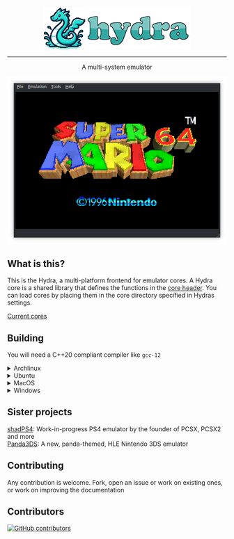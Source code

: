 <!-- [![hydra](https://img.shields.io/aur/version/hydra?color=1793d1&label=yay&logo=arch-linux&style=for-the-badge)](https://aur.archlinux.org/packages/hydra) -->
<!-- [![GitHub license](https://img.shields.io/github/license/offtkp/hydra?color=333333&style=for-the-badge)](https://github.com/offtkp/hydra/blob/master/LICENSE)
![Commit activity](https://img.shields.io/github/commit-activity/m/OFFTKP/hydra?style=for-the-badge)
![Stars](https://img.shields.io/github/stars/OFFTKP/hydra?style=for-the-badge)
![Size](https://img.shields.io/github/repo-size/OFFTKP/hydra?style=for-the-badge) -->
<p align="center"> <img src="./data/images/hydra.png"><img src="./data/images/logo.png"></p>

----

<p align="center">A multi-system emulator</p>
<p align="center"><img src="./data/images/screen.png"></p>

## What is this?
This is the Hydra, a multi-platform frontend for emulator cores.
A Hydra core is a shared library that defines the functions in the [core header](https://github.com/hydra-emu/core).
You can load cores by placing them in the core directory specified in Hydras settings.

[Current cores](https://github.com/hydra-emu/hydra/wiki/Cores)

## Building

You will need a C++20 compliant compiler like `gcc-12`

<details>
 <summary>Archlinux</summary>
<pre><code>pacman -S --needed qt6
git clone https://github.com/OFFTKP/hydra.git
cd hydra
cmake -B build
cmake --build build --target hydra -j $(nproc)
</code></pre>
</details>
<details>
<summary>Ubuntu</summary><br>
<pre><code>sudo apt-get update
sudo apt-get install libgl-dev qt6-base-dev libqt6openglwidgets6 libqt6widgets6 libqt6opengl6 libqt6gui6
git clone https://github.com/OFFTKP/hydra.git
cd hydra
cmake -B build
cmake --build build --target hydra -j $(nproc)
</code></pre>
</details>
<details>
<summary>MacOS</summary><br>
You can replace <code>-j 4</code> with your actual number of cores
<pre><code>brew install qt6
cmake -B build
cmake --build build --target hydra -j 4
</code></pre>
</details>
<details>
<summary>Windows</summary><br>
Currently does not pass CI, so compilation might fail
Make sure to install Qt6 first
<pre><code>cmake.exe -B build -DCMAKE_TOOLCHAIN_FILE=C:/vcpkg/scripts/buildsystems/vcpkg.cmake
cmake.exe --build build --target hydra -j %NUMBER_OF_PROCESSORS%
</code></pre>
</details>

## Sister projects
[shadPS4](https://github.com/georgemoralis/shadPS4): Work-in-progress PS4 emulator by the founder of PCSX, PCSX2 and more    
[Panda3DS](https://github.com/wheremyfoodat/Panda3DS): A new, panda-themed, HLE Nintendo 3DS emulator

## Contributing
Any contribution is welcome. Fork, open an issue or work on existing ones, or work on improving the documentation

## Contributors
[![GitHub contributors](https://contrib.rocks/image?repo=OFFTKP/hydra)](https://github.com/OFFTKP/hydra/graphs/contributors)
